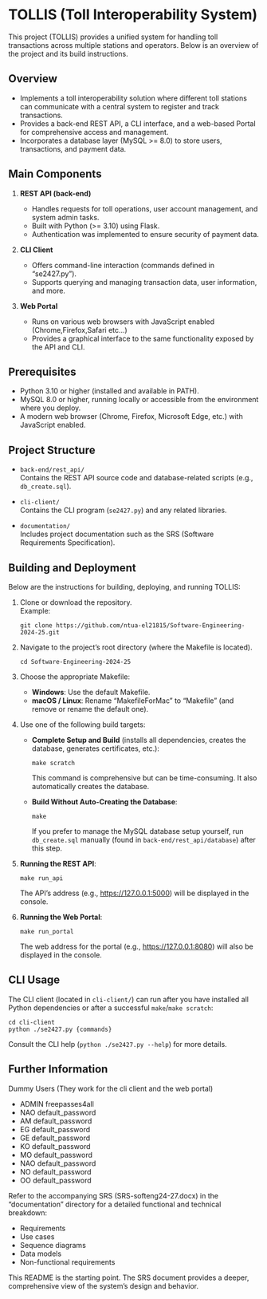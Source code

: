 # TOLLIS (Toll Interoperability System)

This project (TOLLIS) provides a unified system for handling toll transactions across multiple stations and operators. Below is an overview of the project and its build instructions.

## Overview

- Implements a toll interoperability solution where different toll stations can communicate with a central system to register and track transactions.
- Provides a back-end REST API, a CLI interface, and a web-based Portal for comprehensive access and management.
- Incorporates a database layer (MySQL >= 8.0) to store users, transactions, and payment data.

## Main Components

1. **REST API (back-end)**  
   - Handles requests for toll operations, user account management, and system admin tasks.  
   - Built with Python (>= 3.10) using Flask.
   - Authentication was implemented to ensure security of payment data.

2. **CLI Client**  
   - Offers command-line interaction (commands defined in “se2427.py”).  
   - Supports querying and managing transaction data, user information, and more.

3. **Web Portal**  
   - Runs on various web browsers with JavaScript enabled (Chrome,Firefox,Safari etc...)
   - Provides a graphical interface to the same functionality exposed by the API and CLI.

## Prerequisites

- Python 3.10 or higher (installed and available in PATH).
- MySQL 8.0 or higher, running locally or accessible from the environment where you deploy.
- A modern web browser (Chrome, Firefox, Microsoft Edge, etc.) with JavaScript enabled.

## Project Structure

- `back-end/rest_api/`  
  Contains the REST API source code and database-related scripts (e.g., `db_create.sql`).

- `cli-client/`  
  Contains the CLI program (`se2427.py`) and any related libraries.

- `documentation/`  
  Includes project documentation such as the SRS (Software Requirements Specification).

## Building and Deployment

Below are the instructions for building, deploying, and running TOLLIS:

1. Clone or download the repository.  
   Example:  
   ```console
   git clone https://github.com/ntua-el21815/Software-Engineering-2024-25.git
   ```

2. Navigate to the project’s root directory (where the Makefile is located).  
   ```console
   cd Software-Engineering-2024-25
   ```

3. Choose the appropriate Makefile:

   - **Windows**: Use the default Makefile.  
   - **macOS / Linux**: Rename “MakefileForMac” to “Makefile” (and remove or rename the default one).  

4. Use one of the following build targets:

   - **Complete Setup and Build** (installs all dependencies, creates the database, generates certificates, etc.):  
     ```console
     make scratch
     ```
     This command is comprehensive but can be time-consuming. It also automatically creates the database.

   - **Build Without Auto-Creating the Database**:  
     ```console
     make
     ```
     If you prefer to manage the MySQL database setup yourself, run `db_create.sql` manually (found in `back-end/rest_api/database`) after this step.

5. **Running the REST API**:  
   ```console
   make run_api
   ```
   The API’s address (e.g., https://127.0.0.1:5000) will be displayed in the console.

6. **Running the Web Portal**:  
   ```console
   make run_portal
   ```
   The web address for the portal (e.g., https://127.0.0.1:8080) will also be displayed in the console.

## CLI Usage

The CLI client (located in `cli-client/`) can run after you have installed all Python dependencies or after a successful `make`/`make scratch`:

```console
cd cli-client
python ./se2427.py {commands}
```

Consult the CLI help (`python ./se2427.py --help`) for more details.

## Further Information

Dummy Users (They work for the cli client and the web portal)
- ADMIN freepasses4all
- NAO default_password
- AM  default_password 
- EG	default_password  
- GE	default_password  
- KO	default_password  
- MO	default_password  
- NAO	default_password  
- NO	default_password  
- OO  default_password  

Refer to the accompanying SRS (SRS-softeng24-27.docx) in the “documentation” directory for a detailed functional and technical breakdown:
- Requirements
- Use cases
- Sequence diagrams
- Data models
- Non-functional requirements

This README is the starting point. The SRS document provides a deeper, comprehensive view of the system’s design and behavior.

